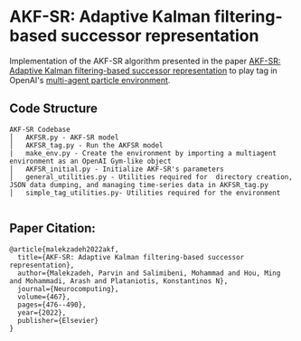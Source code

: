 # AKF-SR: Adaptive Kalman filtering-based successor representation

Implementation of the AKF-SR algorithm presented in the paper [AKF-SR: Adaptive Kalman filtering-based successor representation](https://arxiv.org/pdf/2204.00049.pdf) to play tag in OpenAI's [multi-agent particle environment](https://github.com/openai/multiagent-particle-envs).

## Code Structure
```
AKF-SR Codebase
│   AKFSR.py - AKF-SR model
│   AKFSR_tag.py - Run the AKFSR model
|   make_env.py - Create the environment by importing a multiagent environment as an OpenAI Gym-like object
│   AKFSR_initial.py - Initialize AKF-SR's parameters
│   general_utilities.py - Utilities required for  directory creation, JSON data dumping, and managing time-series data in AKFSR_tag.py 
│   simple_tag_utilities.py- Utilities required for the environment


```

## Paper Citation:
```
@article{malekzadeh2022akf,
  title={AKF-SR: Adaptive Kalman filtering-based successor representation},
  author={Malekzadeh, Parvin and Salimibeni, Mohammad and Hou, Ming and Mohammadi, Arash and Plataniotis, Konstantinos N},
  journal={Neurocomputing},
  volume={467},
  pages={476--490},
  year={2022},
  publisher={Elsevier}
}
```
